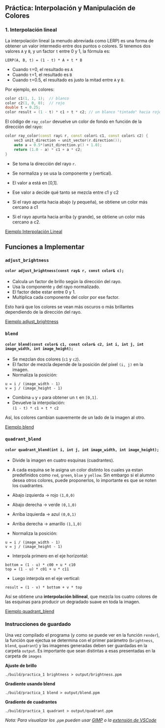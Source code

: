 ## Práctica: Interpolación y Manipulación de Colores

### 1. Interpolación lineal

La interpolación lineal (a menudo abreviada como LERP) es una forma de obtener un valor intermedio entre dos puntos o colores. Si tenemos dos valores `A` y `B`, y un factor `t` entre 0 y 1, la fórmula es:

`LERP(A, B, t) = (1 - t) * A + t * B`

- Cuando `t`=0, el resultado es `A`
- Cuando `t`=1, el resultado es `B`
- Cuando `t`=0.5, el resultado es justo la mitad entre `A` y `B`. 

Por ejemplo, en colores: 

```cpp
color c1(1, 1, 1);  // blanco
color c2(1, 0, 0);  // rojo
double t = 0.25;
color result = (1 - t) * c1 + t * c2; // un blanco "tintado" hacia rojo
```

El código de `ray_color` devuelve un color de fondo en función de la dirección del rayo: 

```cpp
color ray_color(const ray& r, const color& c1, const color& c2) {
    vec3 unit_direction = unit_vector(r.direction());
    auto a = 0.5*(unit_direction.y() + 1.0);
    return (1.0 - a) * c1 + a * c2;
}
```

- Se toma la dirección del rayo `r`.
- Se normaliza y se usa la componente y (vertical).
- El valor a está en [0,1].
- Ese valor a decide qué tanto se mezcla entre c1 y c2

- Si el rayo apunta hacia abajo (y pequeña), se obtiene un color más cercano a c1
- Si el rayo apunta hacia arriba (y grande), se obtiene un color más cercano a c2.

[Ejemplo Interpolación Lineal ](images/base_color.ppm)


## Funciones a Implementar 

### `adjust_brightness`

#### `color adjust_brightness(const ray& r, const color& c);`

- Calcula un factor de brillo según la dirección del rayo.
- Usa la componente `y` del rayo normalizado.
- El factor debe estar entre 0 y 1.
- Multiplica cada componente del color por ese factor.

Esto hará que los colores se vean más oscuros o más brillantes dependiendo de la dirección del rayo.

[Ejemplo adjust_brightness ](images/brightness_example.ppm)

### `blend`

#### `color blend(const color& c1, const color& c2, int i, int j, int image_width, int image_height);`

- Se mezclan dos colores (`c1` y `c2`).  
- El factor de mezcla depende de la posición del píxel `(i, j)` en la imagen.  
- Normaliza la posición:  
```
u = i / (image_width - 1)
v = j / (image_height - 1)
```
- Combina `u` y `v` para obtener un `t` en `[0,1]`.  
- Devuelve la interpolación:  
`(1 - t) * c1 + t * c2`

Así, los colores cambian suavemente de un lado de la imagen al otro. 

[Ejemplo blend ](images/blend_example.ppm)

### `quadrant_blend`

#### `color quadrant_blend(int i, int j, int image_width, int image_height);`

- Divide la imagen en cuatro esquinas (cuadrantes).  
- A cada esquina se le asigna un color distinto los cuales ya estan predefinidos como `red`, `green`, `blue` y `yellow`. Sin embargo si el alumno desea otros colores, puede proponerlos, lo importante es que se noten los cuadrantes. 

- Abajo izquierda → rojo `(1,0,0)`  
- Abajo derecha → verde `(0,1,0)`  
- Arriba izquierda → azul `(0,0,1)`  
- Arriba derecha → amarillo `(1,1,0)`  

- Normaliza la posición:
```
u = i / (image_width - 1)
v = j / (image_height - 1)
```
- Interpola primero en el eje horizontal:  
```
bottom = (1 - u) * c00 + u * c10
top = (1 - u) * c01 + u * c11
```
- Luego interpola en el eje vertical:  
```
result = (1 - v) * bottom + v * top
```
Así se obtiene una **interpolación bilineal**, que mezcla los cuatro colores de las esquinas para producir un degradado suave en toda la imagen.  

[Ejemplo quadrant_blend ](images/quadrant_blend_example.ppm)

### Instrucciones de guardado

Una vez compilado el programa (y como se puede ver en la función `render`), la función que ejectua se determina con el primer parámetro (`brightness`, `blend`, `quadrant`) y las imagenes generadas deben ser guardadas en la carpeta `output`. Es importante que sean distintas a esas presentadas en la carpeta de `images`

**Ajuste de brillo**

`./build/practica_1 brightness > output/brightness.ppm`

**Gradiente usando blend**

`./build/practica_1 blend > output/blend.ppm`

**Gradiente de cuadrantes**

`./build/practica_1 quadrant > output/quadrant.ppm`


*Nota: Para visualizar los .`ppm` pueden usar [GIMP](https://www.gimp.org/) o la [extensión de VSCode](https://marketplace.visualstudio.com/items?itemName=ngtystr.ppm-pgm-viewer-for-vscode)* 


